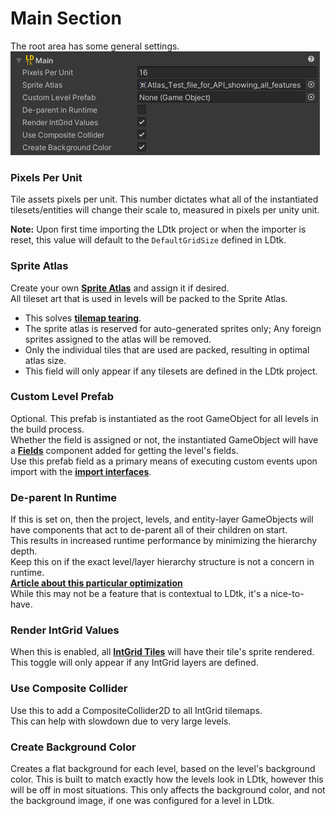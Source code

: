 # Main Section

The root area has some general settings.  
![Root Section](../../images/img_Unity_Root.png)

### Pixels Per Unit
Tile assets pixels per unit.
This number dictates what all of the instantiated tilesets/entities will change their scale to, measured in pixels per unity unit.

**Note:** Upon first time importing the LDtk project or when the importer is reset, this value will default to the `DefaultGridSize` defined in LDtk.

### Sprite Atlas
Create your own [**Sprite Atlas**](https://docs.unity3d.com/Manual/class-SpriteAtlas.html) and assign it if desired.  
All tileset art that is used in levels will be packed to the Sprite Atlas.

- This solves [**tilemap tearing**](../Topics/topic_TilemapTearing.md). 
- The sprite atlas is reserved for auto-generated sprites only; Any foreign sprites assigned to the atlas will be removed.
- Only the individual tiles that are used are packed, resulting in optimal atlas size.
- This field will only appear if any tilesets are defined in the LDtk project.

### Custom Level Prefab
Optional. This prefab is instantiated as the root GameObject for all levels in the build process.  
Whether the field is assigned or not, the instantiated GameObject will have a [**Fields**](../Topics/topic_Fields.md) component added for getting the level's fields.  
Use this prefab field as a primary means of executing custom events upon import with the [**import interfaces**](../Topics/topic_ImportEventInterfaces.md).

### De-parent In Runtime
If this is set on, then the project, levels, and entity-layer GameObjects will have components that act to de-parent all of their children on start.  
This results in increased runtime performance by minimizing the hierarchy depth.  
Keep this on if the exact level/layer hierarchy structure is not a concern in runtime.  
[**Article about this particular optimization**](https://blogs.unity3d.com/2017/06/29/best-practices-from-the-spotlight-team-optimizing-the-hierarchy/)  
While this may not be a feature that is contextual to LDtk, it's a nice-to-have.  

### Render IntGrid Values
When this is enabled, all [**IntGrid Tiles**](../Topics/topic_IntGridTile.md) will have their tile's sprite rendered.
This toggle will only appear if any IntGrid layers are defined.

### Use Composite Collider
Use this to add a CompositeCollider2D to all IntGrid tilemaps.   
This can help with slowdown due to very large levels.  

### Create Background Color
Creates a flat background for each level, based on the level's background color.
This is built to match exactly how the levels look in LDtk, however this will be off in most situations.
This only affects the background color, and not the background image, if one was configured for a level in LDtk.
